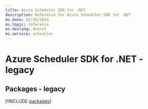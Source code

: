 ```yaml
---
title: Azure Scheduler SDK for .NET
description: Reference for Azure Scheduler SDK for .NET
ms.date: 02/20/2024
ms.topic: reference
ms.devlang: dotnet
ms.service: scheduler
---
```

# Azure Scheduler SDK for .NET - legacy
## Packages - legacy
[!INCLUDE [packages](scheduler-index.md)]